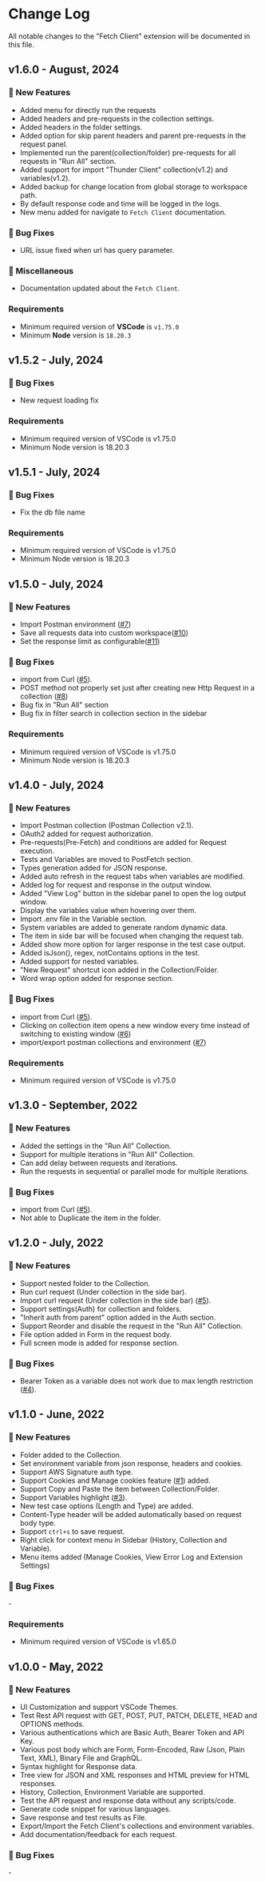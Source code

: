 # Change Log

All notable changes to the "Fetch Client" extension will be documented in this file.

## v1.6.0 - August, 2024
### 🎉 New Features
- Added menu for directly run the requests
- Added headers and pre-requests in the collection settings.
- Added headers in the folder settings.
- Added option for skip parent headers and parent pre-requests in the request panel.
- Implemented run the parent(collection/folder) pre-requests for all requests in "Run All" section.
- Added support for import "Thunder Client" collection(v1.2) and variables(v1.2).
- Added backup for change location from global storage to workspace path.
- By default response code and time will be logged in the logs.
- New menu added for navigate to `Fetch Client` documentation.

### 🐛 Bug Fixes
- URL issue fixed when url has query parameter.

### 🔗 Miscellaneous
- Documentation updated about the `Fetch Client`.

### Requirements
- Minimum required version of **VSCode** is `v1.75.0`
- Minimum **Node** version is `18.20.3`

## v1.5.2 - July, 2024
### 🐛 Bug Fixes
- New request loading fix

### Requirements
- Minimum required version of VSCode is v1.75.0
- Minimum Node version is 18.20.3

## v1.5.1 - July, 2024
### 🐛 Bug Fixes
- Fix the db file name

### Requirements
- Minimum required version of VSCode is v1.75.0
- Minimum Node version is 18.20.3

## v1.5.0 - July, 2024
### 🎉 New Features
- Import Postman environment ([#7](https://github.com/Ganesan-Chandran/vscode-fetch-client/issues/7))
- Save all requests data into custom workspace([#10](https://github.com/Ganesan-Chandran/vscode-fetch-client/issues/10))
- Set the response limit as configurable([#11](https://github.com/Ganesan-Chandran/vscode-fetch-client/issues/11))

### 🐛 Bug Fixes
- import from Curl ([#5](https://github.com/Ganesan-Chandran/vscode-fetch-client/issues/5)).
- POST method not properly set just after creating new Http Request in a collection ([#8](https://github.com/Ganesan-Chandran/vscode-fetch-client/issues/8))
- Bug fix in "Run All" section
- Bug fix in filter search in collection section in the sidebar

### Requirements
- Minimum required version of VSCode is v1.75.0
- Minimum Node version is 18.20.3

## v1.4.0 - July, 2024
### 🎉 New Features
- Import Postman collection (Postman Collection v2.1).
- OAuth2 added for request authorization.
- Pre-requests(Pre-Fetch) and conditions are added for Request execution.
- Tests and Variables are moved to PostFetch section.
- Types generation added for JSON response.
- Added auto refresh in the request tabs when variables are modified.
- Added log for request and response in the output window.
- Added "View Log" button in the sidebar panel to open the log output window.
- Display the variables value when hovering over them.
- Import .env file in the Variable section.
- System variables are added to generate random dynamic data.
- The item in side bar will be focused when changing the request tab.
- Added show more option for larger response in the test case output.
- Added isJson(), regex, notContains options in the test.
- Added support for nested variables.
- "New Request" shortcut icon added in the Collection/Folder.
- Word wrap option added for response section.

### 🐛 Bug Fixes
- import from Curl ([#5](https://github.com/Ganesan-Chandran/vscode-fetch-client/issues/5)).
- Clicking on collection item opens a new window every time instead of switching to existing window ([#6](https://github.com/Ganesan-Chandran/vscode-fetch-client/issues/6))
- import/export postman collections and environment ([#7](https://github.com/Ganesan-Chandran/vscode-fetch-client/issues/7))


### Requirements
- Minimum required version of VSCode is v1.75.0

## v1.3.0 - September, 2022
### 🎉 New Features
- Added the settings in the "Run All" Collection.
- Support for multiple iterations in "Run All" Collection.
- Can add delay between requests and iterations.
- Run the requests in sequential or parallel mode for multiple iterations.

### 🐛 Bug Fixes

- import from Curl ([#5](https://github.com/Ganesan-Chandran/vscode-fetch-client/issues/5)).
- Not able to Duplicate the item in the folder.

## v1.2.0 - July, 2022
### 🎉 New Features
- Support nested folder to the Collection.
- Run curl request (Under collection in the side bar).
- Import curl request (Under collection in the side bar) ([#5](https://github.com/Ganesan-Chandran/vscode-fetch-client/issues/5)).
- Support settings(Auth) for collection and folders.
- "Inherit auth from parent" option added in the Auth section.
- Support Reorder and disable the request in the "Run All" Collection.
- File option added in Form in the request body.
- Full screen mode is added for response section.

### 🐛 Bug Fixes

- Bearer Token as a variable does not work due to max length restriction ([#4](https://github.com/Ganesan-Chandran/vscode-fetch-client/issues/4)).

## v1.1.0 - June, 2022
### 🎉 New Features
- Folder added to the Collection.
- Set environment variable from json response, headers and cookies.
- Support AWS Signature auth type.
- Support Cookies and Manage cookies feature ([#1](https://github.com/Ganesan-Chandran/vscode-fetch-client/issues/1)) added. 
- Support Copy and Paste the item between Collection/Folder.
- Support Variables highlight ([#3](https://github.com/Ganesan-Chandran/vscode-fetch-client/issues/3)).
- New test case options (Length and Type) are added.
- Content-Type header will be added automatically based on request body type.
- Support `ctrl+s` to save request.
- Right click for context menu in Sidebar (History, Collection and Variable).
- Menu items added (Manage Cookies, View Error Log and Extension Settings)

### 🐛 Bug Fixes

\-

### Requirements
- Minimum required version of VSCode is v1.65.0

## v1.0.0 - May, 2022
### 🎉 New Features
- UI Customization and support VSCode Themes.
- Test Rest API request with GET, POST, PUT, PATCH, DELETE, HEAD and OPTIONS methods.
- Various authentications which are Basic Auth, Bearer Token and API Key.
- Various post body which are Form, Form-Encoded, Raw (Json, Plain Text, XML), Binary File and GraphQL.
- Syntax highlight for Response data.
- Tree view for JSON and XML responses and HTML preview for HTML responses.
- History, Collection, Environment Variable are supported.
- Test the API request and response data without any scripts/code.
- Generate code snippet for various languages.
- Save response and test results as File.
- Export/Import the Fetch Client's collections and environment variables.
- Add documentation/feedback for each request. 

### 🐛 Bug Fixes

\-